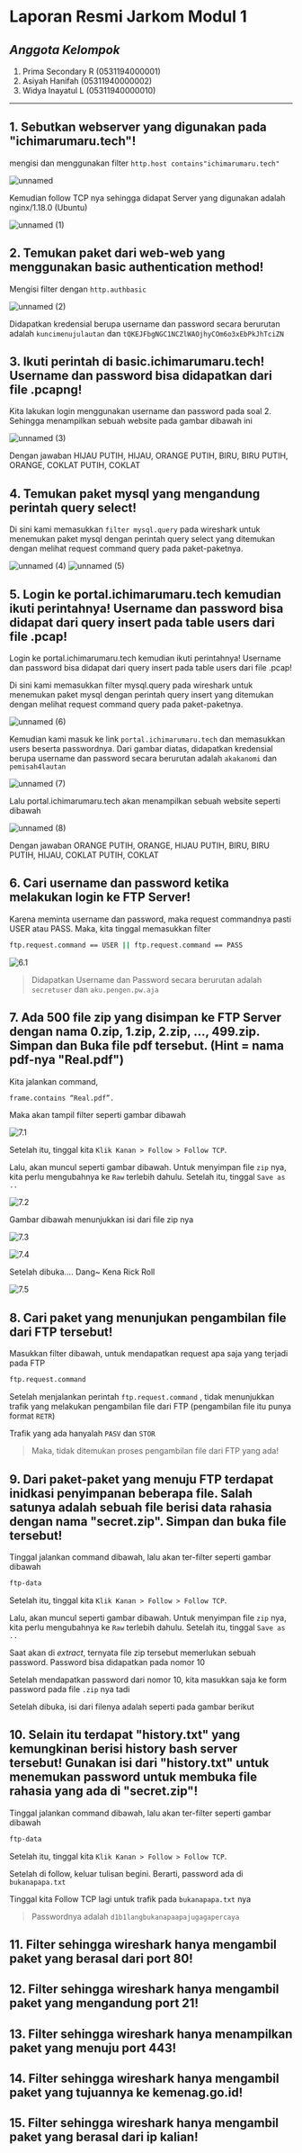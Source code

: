 # Laporan Resmi Jarkom Modul 1
## _Anggota Kelompok_

1. Prima Secondary R (0531194000001)
2. Asiyah Hanifah (05311940000002)
3. Widya Inayatul L (05311940000010)
---
## 1. Sebutkan webserver yang digunakan pada "ichimarumaru.tech"! 

mengisi dan menggunakan filter  ```http.host contains"ichimarumaru.tech"```

![unnamed](https://user-images.githubusercontent.com/73151978/134696145-92191171-c0ee-4f32-a879-5c7c179c177c.png)

Kemudian follow TCP nya sehingga didapat Server yang digunakan adalah nginx/1.18.0 (Ubuntu)

![unnamed (1)](https://user-images.githubusercontent.com/73151978/134696352-b1f7157f-f7c4-4341-a516-5243e5c5e463.png)

## 2. Temukan paket dari web-web yang menggunakan basic authentication method!

Mengisi filter dengan ```http.authbasic```

![unnamed (2)](https://user-images.githubusercontent.com/73151978/134696954-f40fee6e-844d-49ed-bc7b-901666619a28.png)

Didapatkan kredensial berupa username dan password secara berurutan adalah ```kuncimenujulautan``` dan ```tQKEJFbgNGC1NCZlWAOjhyCOm6o3xEbPkJhTciZN```

## 3. Ikuti perintah di basic.ichimarumaru.tech! Username dan password bisa didapatkan dari file .pcapng!

Kita lakukan login menggunakan username dan password pada soal 2. Sehingga menampilkan sebuah website pada gambar dibawah ini

![unnamed (3)](https://user-images.githubusercontent.com/73151978/134697284-8380274e-e959-4c26-b96f-8dec80ee7343.png)

Dengan jawaban HIJAU PUTIH, HIJAU, ORANGE PUTIH, BIRU, BIRU PUTIH, ORANGE, COKLAT PUTIH, COKLAT

## 4. Temukan paket mysql yang mengandung perintah query select!

Di sini kami memasukkan ```filter mysql.query``` pada wireshark untuk menemukan paket mysql dengan perintah query select yang ditemukan dengan melihat request command query pada paket-paketnya.

![unnamed (4)](https://user-images.githubusercontent.com/73151978/134697552-2588fd0d-5926-40cb-b474-615808023a7a.png)
![unnamed (5)](https://user-images.githubusercontent.com/73151978/134697562-ef8ff333-fc56-421d-8292-e0ae292db245.png)

## 5. Login ke portal.ichimarumaru.tech kemudian ikuti perintahnya! Username dan password bisa didapat dari query insert pada table users dari file .pcap!

Login ke portal.ichimarumaru.tech kemudian ikuti perintahnya! Username dan password bisa didapat dari query insert pada table users dari file .pcap!

Di sini kami memasukkan filter mysql.query pada wireshark untuk menemukan paket mysql dengan perintah query insert yang ditemukan dengan melihat request command query pada paket-paketnya.

![unnamed (6)](https://user-images.githubusercontent.com/73151978/134697803-69ba296c-d1a2-4591-a3ff-1b6b8161c188.png)

Kemudian kami masuk ke link ```portal.ichimarumaru.tech``` dan memasukkan users beserta passwordnya. Dari gambar diatas, didapatkan kredensial berupa username dan password secara berurutan adalah ```akakanomi``` dan ```pemisah4lautan```

![unnamed (7)](https://user-images.githubusercontent.com/73151978/134697809-be47eb45-5819-46f1-9331-93e21d9b15ee.png)

Lalu portal.ichimarumaru.tech akan menampilkan sebuah website seperti dibawah

![unnamed (8)](https://user-images.githubusercontent.com/73151978/134697814-8efe5c80-7abd-42b9-9554-96735580587b.png)

Dengan jawaban ORANGE PUTIH, ORANGE, HIJAU PUTIH, BIRU, BIRU PUTIH, HIJAU, COKLAT PUTIH, COKLAT

## 6. Cari username dan password ketika melakukan login ke FTP Server!

Karena meminta username dan password, maka request commandnya pasti USER atau PASS. Maka, kita tinggal memasukkan filter 

```sh
ftp.request.command == USER || ftp.request.command == PASS
```

![6.1](https://raw.githubusercontent.com/primasr/Jarkom-Modul-1-T1-2021/main/screenshot/6.1.png)

> Didapatkan Username dan Password secara berurutan adalah `secretuser` dan `aku.pengen.pw.aja`

## 7. Ada 500 file zip yang disimpan ke FTP Server dengan nama 0.zip, 1.zip, 2.zip, ..., 499.zip. Simpan dan Buka file pdf tersebut. (Hint = nama pdf-nya "Real.pdf")

Kita jalankan command, 
```sh
frame.contains “Real.pdf”. 
```

Maka akan tampil filter seperti gambar dibawah

![7.1](https://raw.githubusercontent.com/primasr/Jarkom-Modul-1-T1-2021/main/screenshot/7.1.png)

Setelah itu, tinggal kita `Klik Kanan > Follow > Follow TCP`.

Lalu, akan muncul seperti gambar dibawah. Untuk menyimpan file `zip` nya, kita perlu mengubahnya ke `Raw` terlebih dahulu. Setelah itu, tinggal `Save as ..`

![7.2](https://raw.githubusercontent.com/primasr/Jarkom-Modul-1-T1-2021/main/screenshot/7.2.png)

Gambar dibawah menunjukkan isi dari file zip nya

![7.3](https://raw.githubusercontent.com/primasr/Jarkom-Modul-1-T1-2021/main/screenshot/7.3.png)

![7.4](https://raw.githubusercontent.com/primasr/Jarkom-Modul-1-T1-2021/main/screenshot/7.4.png)

Setelah dibuka…. Dang~ Kena Rick Roll

![7.5](https://raw.githubusercontent.com/primasr/Jarkom-Modul-1-T1-2021/main/screenshot/7.5.png)

## 8. Cari paket yang menunjukan pengambilan file dari FTP tersebut!

Masukkan filter dibawah, untuk mendapatkan request apa saja yang terjadi pada FTP

```sh
ftp.request.command
```

Setelah menjalankan perintah `ftp.request.command` , tidak menunjukkan trafik yang melakukan pengambilan file dari FTP (pengambilan file itu punya format `RETR`)

Trafik yang ada hanyalah `PASV` dan `STOR`

> Maka, tidak ditemukan proses pengambilan file dari FTP yang ada!

## 9. Dari paket-paket yang menuju FTP terdapat inidkasi penyimpanan beberapa file. Salah satunya adalah sebuah file berisi data rahasia dengan nama "secret.zip". Simpan dan buka file tersebut!

Tinggal jalankan command dibawah, lalu akan ter-filter seperti gambar dibawah

```sh
ftp-data
```

Setelah itu, tinggal kita `Klik Kanan > Follow > Follow TCP`.

Lalu, akan muncul seperti gambar dibawah. Untuk menyimpan file `zip` nya, kita perlu mengubahnya ke `Raw` terlebih dahulu. Setelah itu, tinggal `Save as ..`

Saat akan di _extract_, ternyata file zip tersebut memerlukan sebuah password. Password bisa didapatkan pada nomor 10

Setelah mendapatkan password dari nomor 10, kita masukkan saja ke form password pada file `.zip` nya tadi

Setelah dibuka, isi dari filenya adalah seperti pada gambar berikut



## 10. Selain itu terdapat "history.txt" yang kemungkinan berisi history bash server tersebut! Gunakan isi dari "history.txt" untuk menemukan password untuk membuka file rahasia yang ada di "secret.zip"!

Tinggal jalankan command dibawah, lalu akan ter-filter seperti gambar dibawah

```sh
ftp-data
```

Setelah itu, tinggal kita `Klik Kanan > Follow > Follow TCP`.

Setelah di follow, keluar tulisan begini. Berarti, password ada di `bukanapapa.txt`

Tinggal kita Follow TCP lagi untuk trafik pada `bukanapapa.txt` nya

> Passwordnya adalah `d1b1langbukanapaapajugagapercaya`

## 11. Filter sehingga wireshark hanya mengambil paket yang berasal dari port 80! 
## 12. Filter sehingga wireshark hanya mengambil paket yang mengandung port 21!
## 13. Filter sehingga wireshark hanya menampilkan paket yang menuju port 443!
## 14. Filter sehingga wireshark hanya mengambil paket yang tujuannya ke kemenag.go.id!
## 15. Filter sehingga wireshark hanya mengambil paket yang berasal dari ip kalian!
